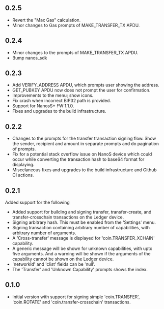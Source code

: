 ## 0.2.5

* Revert the "Max Gas" calculation.
* Minor changes to Gas prompts of MAKE_TRANSFER_TX APDU.

## 0.2.4

* Minor changes to the prompts of MAKE_TRANSFER_TX APDU.
* Bump nanos_sdk

## 0.2.3

* Add VERIFY_ADDRESS APDU, which prompts user showing the address.
* GET_PUBKEY APDU now does not prompt the user for confirmation.
* Improvements to the menu; show icons.
* Fix crash when incorrect BIP32 path is provided.
* Support for NanosS+ FW 1.1.0.
* Fixes and upgrades to the build infrastructure.

## 0.2.2

* Changes to the prompts for the transfer transaction signing flow. Show the sender, recipient and amount in separate prompts and do pagination of prompts.
* Fix for a potential stack overflow issue on NanoS device which could occur while converting the transaction hash to base64 format for displaying.
* Miscelaneous fixes and upgrades to the build infrastructure and Github CI actions.

## 0.2.1

Added support for the following

* Added support for building and signing transfer, transfer-create, and transfer-crosschain transactions on the Ledger device.
* Signing arbitrary hash. This must be enabled from the 'Settings' menu.
* Signing transaction containing arbitrary number of capabilities, with arbitrary number of arguments.
* A 'Cross-transfer' message is displayed for 'coin.TRANSFER_XCHAIN' capability.
* A generic message will be shown for unknown capabilities, with upto five arguments.
  And a warning will be shown if the arguments of the capability cannot be shown on the Ledger device.
* 'networkId' and 'clist' fields can be 'null'.
* The 'Transfer' and 'Unknown Capability' prompts shows the index.

## 0.1.0

* Initial version with support for signing simple 'coin.TRANSFER', 'coin.ROTATE' and 'coin.transfer-crosschain' transactions.
